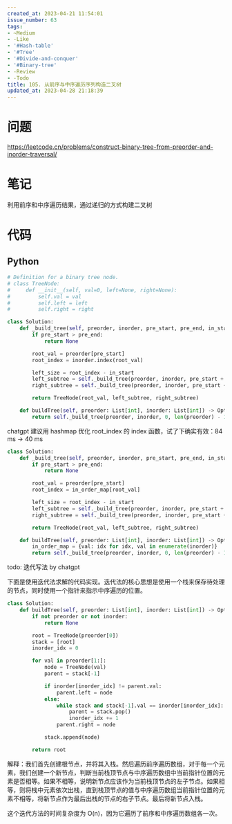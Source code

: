 ```yaml
---
created_at: 2023-04-21 11:54:01
issue_number: 63
tags:
- ~Medium
- -Like
- '#Hash-table'
- '#Tree'
- '#Divide-and-conquer'
- '#Binary-tree'
- -Review
- -Todo
title: 105. 从前序与中序遍历序列构造二叉树
updated_at: 2023-04-28 21:18:39
---
```


# 问题

https://leetcode.cn/problems/construct-binary-tree-from-preorder-and-inorder-traversal/

# 笔记

利用前序和中序遍历结果，通过递归的方式构建二叉树

# 代码

## Python

```python
# Definition for a binary tree node.
# class TreeNode:
#     def __init__(self, val=0, left=None, right=None):
#         self.val = val
#         self.left = left
#         self.right = right

class Solution:
    def _build_tree(self, preorder, inorder, pre_start, pre_end, in_start, in_end):
        if pre_start > pre_end:
            return None

        root_val = preorder[pre_start]
        root_index = inorder.index(root_val)

        left_size = root_index - in_start
        left_subtree = self._build_tree(preorder, inorder, pre_start + 1, pre_start + left_size, in_start, root_index - 1)
        right_subtree = self._build_tree(preorder, inorder, pre_start + left_size + 1, pre_end, root_index + 1, in_end)

        return TreeNode(root_val, left_subtree, right_subtree)

    def buildTree(self, preorder: List[int], inorder: List[int]) -> Optional[TreeNode]:
        return self._build_tree(preorder, inorder, 0, len(preorder) - 1, 0, len(inorder) - 1)

```

chatgpt 建议用 hashmap 优化 root_index 的 index 函数，试了下确实有效：84 ms -> 40 ms

```python
class Solution:
    def _build_tree(self, preorder, inorder, pre_start, pre_end, in_start, in_end, in_order_map):
        if pre_start > pre_end:
            return None

        root_val = preorder[pre_start]
        root_index = in_order_map[root_val]

        left_size = root_index - in_start
        left_subtree = self._build_tree(preorder, inorder, pre_start + 1, pre_start + left_size, in_start, root_index - 1, in_order_map)
        right_subtree = self._build_tree(preorder, inorder, pre_start + left_size + 1, pre_end, root_index + 1, in_end, in_order_map)

        return TreeNode(root_val, left_subtree, right_subtree)

    def buildTree(self, preorder: List[int], inorder: List[int]) -> Optional[TreeNode]:
        in_order_map = {val: idx for idx, val in enumerate(inorder)}
        return self._build_tree(preorder, inorder, 0, len(preorder) - 1, 0, len(inorder) - 1, in_order_map)
```

todo: 迭代写法 by chatgpt

下面是使用迭代法求解的代码实现。迭代法的核心思想是使用一个栈来保存待处理的节点，同时使用一个指针来指示中序遍历的位置。

```python
class Solution:
    def buildTree(self, preorder: List[int], inorder: List[int]) -> Optional[TreeNode]:
        if not preorder or not inorder:
            return None

        root = TreeNode(preorder[0])
        stack = [root]
        inorder_idx = 0

        for val in preorder[1:]:
            node = TreeNode(val)
            parent = stack[-1]

            if inorder[inorder_idx] != parent.val:
                parent.left = node
            else:
                while stack and stack[-1].val == inorder[inorder_idx]:
                    parent = stack.pop()
                    inorder_idx += 1
                parent.right = node

            stack.append(node)

        return root
```

解释：我们首先创建根节点，并将其入栈。然后遍历前序遍历数组，对于每一个元素，我们创建一个新节点，判断当前栈顶节点与中序遍历数组中当前指针位置的元素是否相等。如果不相等，说明新节点应该作为当前栈顶节点的左子节点。如果相等，则将栈中元素依次出栈，直到栈顶节点的值与中序遍历数组当前指针位置的元素不相等，将新节点作为最后出栈的节点的右子节点。最后将新节点入栈。

这个迭代方法的时间复杂度为 O(n)，因为它遍历了前序和中序遍历数组各一次。


